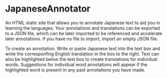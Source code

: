 # JapaneseAnnotator
An HTML static site that allows you to annotate Japanese text to aid you in learning the languages. Your annotations and translations can be exported to a JSON file, which can be later imported to be referenced and accelerate later annotations. If you have no file to import, import an empty JSON file.

To create an annotation. Write or paste Japanese text into the text box and write the corresponfing English translation in the box to the right. Text can also be highlighted below the text box to create translations for individual words. Suggestions for individual word annotations will appear if the highlighted word is present in any past annotations you have made.
